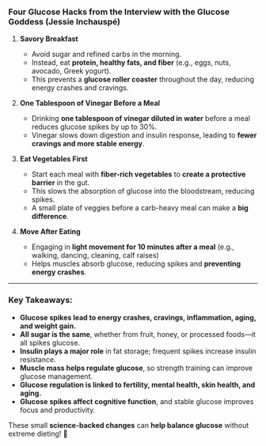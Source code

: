 ### **Four Glucose Hacks from the Interview with the Glucose Goddess (Jessie Inchauspé)**

1. **Savory Breakfast**  
   - Avoid sugar and refined carbs in the morning.  
   - Instead, eat **protein, healthy fats, and fiber** (e.g., eggs, nuts, avocado, Greek yogurt).  
   - This prevents a **glucose roller coaster** throughout the day, reducing energy crashes and cravings.  

2. **One Tablespoon of Vinegar Before a Meal**  
   - Drinking **one tablespoon of vinegar diluted in water** before a meal reduces glucose spikes by up to 30%.  
   - Vinegar slows down digestion and insulin response, leading to **fewer cravings and more stable energy**.  

3. **Eat Vegetables First**  
   - Start each meal with **fiber-rich vegetables** to **create a protective barrier** in the gut.  
   - This slows the absorption of glucose into the bloodstream, reducing spikes.  
   - A small plate of veggies before a carb-heavy meal can make a **big difference**.  

4. **Move After Eating**  
   - Engaging in **light movement for 10 minutes after a meal** (e.g., walking, dancing, cleaning, calf raises)  
   - Helps muscles absorb glucose, reducing spikes and **preventing energy crashes**.  

---

### **Key Takeaways:**
- **Glucose spikes lead to energy crashes, cravings, inflammation, aging, and weight gain.**  
- **All sugar is the same**, whether from fruit, honey, or processed foods—it all spikes glucose.  
- **Insulin plays a major role** in fat storage; frequent spikes increase insulin resistance.  
- **Muscle mass helps regulate glucose**, so strength training can improve glucose management.  
- **Glucose regulation is linked to fertility, mental health, skin health, and aging.**  
- **Glucose spikes affect cognitive function**, and stable glucose improves focus and productivity.  

These small **science-backed changes** can **help balance glucose** without extreme dieting! 🚀
